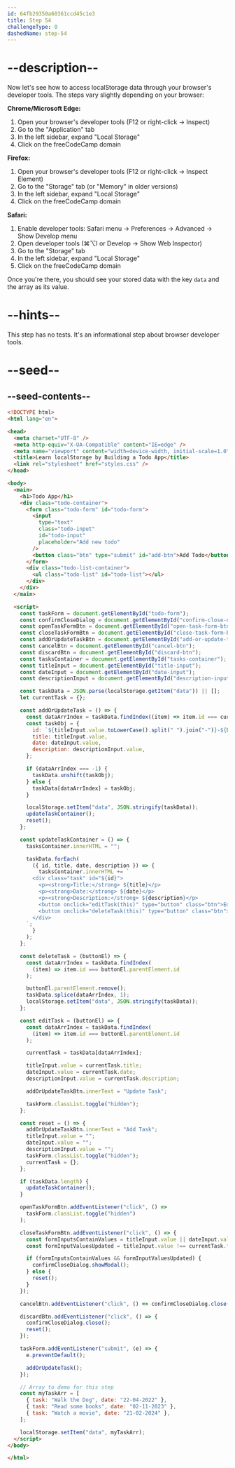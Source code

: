 ```yaml
---
id: 64fb29350a60361ccd45c1e3
title: Step 54
challengeType: 0
dashedName: step-54
---
```


# --description--

Now let's see how to access localStorage data through your browser's developer tools. The steps vary slightly depending on your browser:

**Chrome/Microsoft Edge:**
1. Open your browser's developer tools (F12 or right-click → Inspect)
2. Go to the "Application" tab
3. In the left sidebar, expand "Local Storage"
4. Click on the freeCodeCamp domain

**Firefox:**
1. Open your browser's developer tools (F12 or right-click → Inspect Element)
2. Go to the "Storage" tab (or "Memory" in older versions)
3. In the left sidebar, expand "Local Storage"
4. Click on the freeCodeCamp domain

**Safari:**
1. Enable developer tools: Safari menu → Preferences → Advanced → Show Develop menu
2. Open developer tools (⌘⌥I or Develop → Show Web Inspector)
3. Go to the "Storage" tab
4. In the left sidebar, expand "Local Storage"
5. Click on the freeCodeCamp domain

Once you're there, you should see your stored data with the key `data` and the array as its value.

# --hints--

This step has no tests. It's an informational step about browser developer tools.

# --seed--

## --seed-contents--

```html
<!DOCTYPE html>
<html lang="en">

<head>
  <meta charset="UTF-8" />
  <meta http-equiv="X-UA-Compatible" content="IE=edge" />
  <meta name="viewport" content="width=device-width, initial-scale=1.0" />
  <title>Learn localStorage by Building a Todo App</title>
  <link rel="stylesheet" href="styles.css" />
</head>

<body>
  <main>
    <h1>Todo App</h1>
    <div class="todo-container">
      <form class="todo-form" id="todo-form">
        <input
          type="text"
          class="todo-input"
          id="todo-input"
          placeholder="Add new todo"
        />
        <button class="btn" type="submit" id="add-btn">Add Todo</button>
      </form>
      <div class="todo-list-container">
        <ul class="todo-list" id="todo-list"></ul>
      </div>
    </div>
  </main>

  <script>
    const taskForm = document.getElementById("todo-form");
    const confirmCloseDialog = document.getElementById("confirm-close-dialog");
    const openTaskFormBtn = document.getElementById("open-task-form-btn");
    const closeTaskFormBtn = document.getElementById("close-task-form-btn");
    const addOrUpdateTaskBtn = document.getElementById("add-or-update-task-btn");
    const cancelBtn = document.getElementById("cancel-btn");
    const discardBtn = document.getElementById("discard-btn");
    const tasksContainer = document.getElementById("tasks-container");
    const titleInput = document.getElementById("title-input");
    const dateInput = document.getElementById("date-input");
    const descriptionInput = document.getElementById("description-input");

    const taskData = JSON.parse(localStorage.getItem("data")) || [];
    let currentTask = {};

    const addOrUpdateTask = () => {
      const dataArrIndex = taskData.findIndex((item) => item.id === currentTask.id);
      const taskObj = {
        id: `${titleInput.value.toLowerCase().split(" ").join("-")}-${Date.now()}`,
        title: titleInput.value,
        date: dateInput.value,
        description: descriptionInput.value,
      };

      if (dataArrIndex === -1) {
        taskData.unshift(taskObj);
      } else {
        taskData[dataArrIndex] = taskObj;
      }

      localStorage.setItem("data", JSON.stringify(taskData));
      updateTaskContainer();
      reset();
    };

    const updateTaskContainer = () => {
      tasksContainer.innerHTML = "";

      taskData.forEach(
        ({ id, title, date, description }) => {
          tasksContainer.innerHTML += `
        <div class="task" id="${id}">
          <p><strong>Title:</strong> ${title}</p>
          <p><strong>Date:</strong> ${date}</p>
          <p><strong>Description:</strong> ${description}</p>
          <button onclick="editTask(this)" type="button" class="btn">Edit</button>
          <button onclick="deleteTask(this)" type="button" class="btn">Delete</button> 
        </div>
      `;
        }
      );
    };

    const deleteTask = (buttonEl) => {
      const dataArrIndex = taskData.findIndex(
        (item) => item.id === buttonEl.parentElement.id
      );

      buttonEl.parentElement.remove();
      taskData.splice(dataArrIndex, 1);
      localStorage.setItem("data", JSON.stringify(taskData));
    };

    const editTask = (buttonEl) => {
      const dataArrIndex = taskData.findIndex(
        (item) => item.id === buttonEl.parentElement.id
      );

      currentTask = taskData[dataArrIndex];

      titleInput.value = currentTask.title;
      dateInput.value = currentTask.date;
      descriptionInput.value = currentTask.description;

      addOrUpdateTaskBtn.innerText = "Update Task";

      taskForm.classList.toggle("hidden");
    };

    const reset = () => {
      addOrUpdateTaskBtn.innerText = "Add Task";
      titleInput.value = "";
      dateInput.value = "";
      descriptionInput.value = "";
      taskForm.classList.toggle("hidden");
      currentTask = {};
    };

    if (taskData.length) {
      updateTaskContainer();
    }

    openTaskFormBtn.addEventListener("click", () =>
      taskForm.classList.toggle("hidden")
    );

    closeTaskFormBtn.addEventListener("click", () => {
      const formInputsContainValues = titleInput.value || dateInput.value || descriptionInput.value;
      const formInputValuesUpdated = titleInput.value !== currentTask.title || dateInput.value !== currentTask.date || descriptionInput.value !== currentTask.description;

      if (formInputsContainValues && formInputValuesUpdated) {
        confirmCloseDialog.showModal();
      } else {
        reset();
      }
    });

    cancelBtn.addEventListener("click", () => confirmCloseDialog.close());

    discardBtn.addEventListener("click", () => {
      confirmCloseDialog.close();
      reset();
    });

    taskForm.addEventListener("submit", (e) => {
      e.preventDefault();

      addOrUpdateTask();
    });

    // Array to demo for this step
    const myTaskArr = [
      { task: "Walk the Dog", date: "22-04-2022" },
      { task: "Read some books", date: "02-11-2023" },
      { task: "Watch a movie", date: "21-02-2024" },
    ];

    localStorage.setItem("data", myTaskArr);
  </script>
</body>

</html>
```
